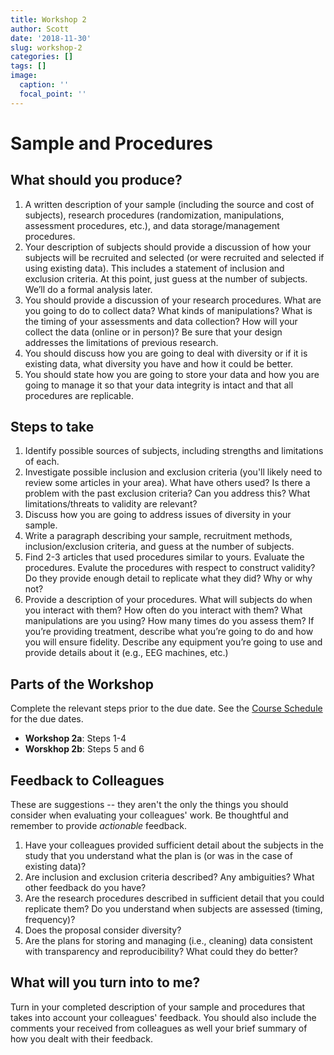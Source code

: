 ```yaml
---
title: Workshop 2
author: Scott
date: '2018-11-30'
slug: workshop-2
categories: []
tags: []
image:
  caption: ''
  focal_point: ''
---
```


# Sample and Procedures

## What should you produce?

1. A written description of your sample (including the source and cost of subjects), research procedures (randomization, manipulations, assessment procedures, etc.), and data storage/management procedures. 
2. Your description of subjects should provide a discussion of how your subjects will be recruited and selected (or were recruited and selected if using existing data). This includes a statement of inclusion and exclusion criteria. At this point, just guess at the number of subjects. We’ll do a formal analysis later.
3. You should provide a discussion of your research procedures. What are you going to do to collect data? What kinds of manipulations? What is the timing of your assessments and data collection? How will your collect the data (online or in person)? Be sure that your design addresses the limitations of previous research. 
4. You should discuss how you are going to deal with diversity or if it is existing data, what diversity you have and how it could be better.  
5. You should state how you are going to store your data and how you are going to manage it so that your data integrity is intact and that all procedures are replicable. 	

## Steps to take

1. Identify possible sources of subjects, including strengths and limitations of each. 
2. Investigate possible inclusion and exclusion criteria (you'll likely need to review some articles in your area). What have others used? Is there a problem with the past exclusion criteria? Can you address this? What limitations/threats to validity are relevant?
3. Discuss how you are going to address issues of diversity in your sample.
4. Write a paragraph describing your sample, recruitment methods, inclusion/exclusion criteria, and guess at the number of subjects.
5. Find 2-3 articles that used procedures similar to yours. Evaluate the procedures. Evalute the procedures with respect to construct validity? Do they provide enough detail to replicate what they did? Why or why not?
6. Provide a description of your procedures. What will subjects do when you interact with them? How often do you interact with them? What manipulations are you using? How many times do you assess them? If you’re providing treatment, describe what you’re going to do and how you will ensure fidelity. Describe any equipment you’re going to use and provide details about it (e.g., EEG machines, etc.)

## Parts of the Workshop

Complete the relevant steps prior to the due date. See the [Course Schedule](/classes/course-schedule) for the due dates.

* **Workshop 2a**: Steps 1-4
* **Worskhop 2b**: Steps 5 and 6

## Feedback to Colleagues

These are suggestions -- they aren't the only the things you should consider when evaluating your colleagues' work. Be thoughtful and remember to provide *actionable* feedback.

1. Have your colleagues provided sufficient detail about the subjects in the study that you understand what the plan is (or was in the case of existing data)?
2. Are inclusion and exclusion criteria described? Any ambiguities? What other feedback do you have?
3. Are the research procedures described in sufficient detail that you could replicate them? Do you understand when subjects are assessed (timing, frequency)?
4. Does the proposal consider diversity?
5. Are the plans for storing and managing (i.e., cleaning) data consistent with transparency and reproducibility? What could they do better? 

## What will you turn into to me?

Turn in your completed description of your sample and procedures that takes into account your colleagues' feedback. You should also include the comments your received from colleagues as well your brief summary of how you dealt with their feedback. 
